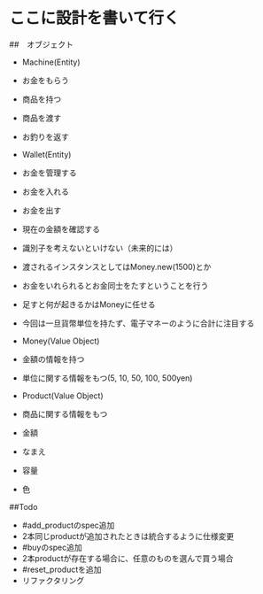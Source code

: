 # ここに設計を書いて行く

##　オブジェクト
- Machine(Entity)
 - お金をもらう
 - 商品を持つ
 - 商品を渡す
 - お釣りを返す

- Wallet(Entity)
 - お金を管理する
 - お金を入れる
 - お金を出す
 - 現在の金額を確認する
 - 識別子を考えないといけない（未来的には）

 - 渡されるインスタンスとしてはMoney.new(1500)とか
  - お金をいれられるとお金同士をたすということを行う
   - 足すと何が起きるかはMoneyに任せる
 - 今回は一旦貨幣単位を持たず、電子マネーのように合計に注目する  

- Money(Value Object)
 - 金額の情報を持つ
 - 単位に関する情報をもつ(5, 10, 50, 100, 500yen)

- Product(Value Object)
 - 商品に関する情報をもつ
  - 金額
  - なまえ
  - 容量
  - 色

##Todo
- #add_productのspec追加
 - 2本同じproductが追加されたときは統合するように仕様変更
- #buyのspec追加
 - 2本productが存在する場合に、任意のものを選んで買う場合
- #reset_productを追加
- リファクタリング  
